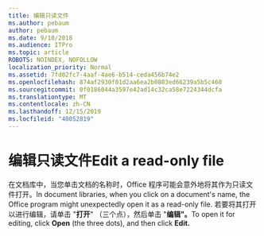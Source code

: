 ```yaml
---
title: 编辑只读文件
ms.author: pebaum
author: pebaum
ms.date: 9/10/2018
ms.audience: ITPro
ms.topic: article
ROBOTS: NOINDEX, NOFOLLOW
localization_priority: Normal
ms.assetid: 7fd02fc7-4aaf-4ae6-b514-ceda456b74e2
ms.openlocfilehash: 874af2930f01d2aa6ea2b0803ed66239a5b5c460
ms.sourcegitcommit: 0f0186044a3597e42ad14c32ca58e7224344dcfa
ms.translationtype: MT
ms.contentlocale: zh-CN
ms.lasthandoff: 12/15/2019
ms.locfileid: "40052819"
---
```

# <a name="edit-a-read-only-file"></a><span data-ttu-id="2a7bc-102">编辑只读文件</span><span class="sxs-lookup"><span data-stu-id="2a7bc-102">Edit a read-only file</span></span>

<span data-ttu-id="2a7bc-103">在文档库中，当您单击文档的名称时，Office 程序可能会意外地将其作为只读文件打开。</span><span class="sxs-lookup"><span data-stu-id="2a7bc-103">In document libraries, when you click on a document's name, the Office program might unexpectedly open it as a read-only file.</span></span> <span data-ttu-id="2a7bc-104">若要将其打开以进行编辑，请单击 "**打开**" （三个点），然后单击 "**编辑"。**</span><span class="sxs-lookup"><span data-stu-id="2a7bc-104">To open it for editing, click **Open** (the three dots), and then click **Edit.**</span></span>
  


